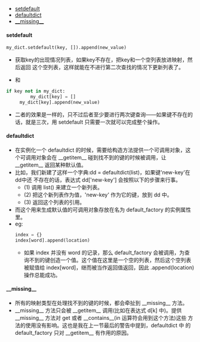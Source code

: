 - [setdefault](#setdefault)
- [defaultdict](#defaultdict)
- [\_\_missing__](#missing)
#### setdefault
~~~python
my_dict.setdefault(key, []).append(new_value)
~~~
* 获取key的出现情况列表，如果key不存在，把key和一个空列表放进映射，然后返回 这个空列表，这样就能在不进行第二次查找的情况下更新列表了。

* 和
~~~python
if key not in my_dict:
         my_dict[key] = []
     my_dict[key].append(new_value)
~~~
* 二者的效果是一样的，只不过后者至少要进行两次键查询——如果键不存在的话，就是三次，用 setdefault 只需要一次就可以完成整个操作。
#### defaultdict
* 在实例化一个 defaultdict 的时候，需要给构造方法提供一个可调用对象，这个可调用对象会在 \_\_getitem__ 碰到找不到的键的时候被调用，让 \_\_getitem__ 返回某种默认值。
* 比如，我们新建了这样一个字典:dd = defaultdict(list)，如果键'new-key'在dd中还 不存在的话，表达式 dd['new-key'] 会按照以下的步骤来行事。
  * (1) 调用 list() 来建立一个新列表。
  * (2) 把这个新列表作为值，'new-key' 作为它的键，放到 dd 中。 
  * (3) 返回这个列表的引用。
* 而这个用来生成默认值的可调用对象存放在名为 default_factory 的实例属性里。
* eg:
    ~~~python
    index = {}
    index[word].append(location)
    ~~~
  * 如果 index 并没有 word 的记录，那么 default_factory 会被调用，为查询不到的键创造一个值。这个值在这里是一个空的列表，然后这个空列表被赋值给 index[word]，继而被当作返回值返回，因此 .append(location) 操作总能成功。
#### \_\_missing__
* 所有的映射类型在处理找不到的键的时候，都会牵扯到 \_\_missing__ 方法。
* \_\_missing__ 方法只会被 \_\_getitem__ 调用(比如在表达式 d[k] 中)。提供 \_\_missing__ 方法对 get 或者 \_\_contains__(in 运算符会用到这个方法)这些 方法的使用没有影响。这也是我在上一节最后的警告中提到，defaultdict 中 的 default_factory 只对 \_\_getitem__ 有作用的原因。
